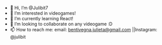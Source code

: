 - 👋 Hi, I’m @Julibit7
- 👀 I’m interested in videogames!
- 🌱 I’m currently learning React!
- 💞️ I’m looking to collaborate on any videogame :D
- 📫 How to reach me: email: bentivegna.julieta@gmail.com ||Instagram: @julibit

<!---
Julibit7/Julibit7 is a ✨ special ✨ repository because its `README.md` (this file) appears on your GitHub profile.
You can click the Preview link to take a look at your changes.
--->
